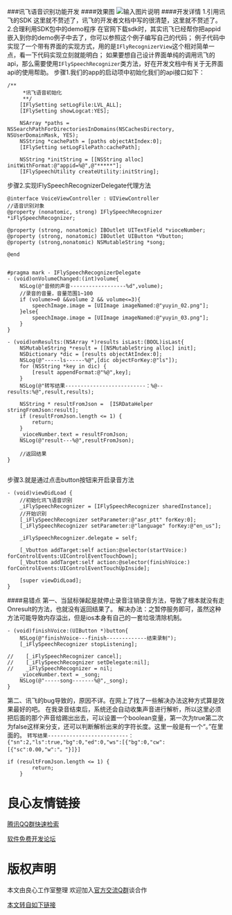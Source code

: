 ###讯飞语音识别功能开发
####效果图
![输入图片说明](http://git.oschina.net/uploads/images/2017/0122/111947_7c777258_370055.gif "在这里输入图片标题")
####开发详情
1.引用讯飞的SDK
这里就不赘述了，讯飞的开发者文档中写的很清楚，这里就不赘述了。
2.合理利用SDK包中的demo程序
在官网下载sdk时，其实讯飞已经帮你把appid嵌入到你的demo例子中去了，你可以参照这个例子编写自己的代码；
例子代码中实现了一个带有界面的实现方式，用的是`IFlyRecognizerView`这个相对简单一点，看一下代码实现立刻就能明白；
如果要想自己设计界面单纯的调用讯飞的api，那么需要使用`IFlySpeechRecognizer`类方法，好在开发文档中有关于无界面api的使用帮助。
步骤1.我们的app的启动项中初始化我们的api接口如下：
```objc
/**
     *讯飞语音初始化
     **/
    [IFlySetting setLogFile:LVL_ALL];
    [IFlySetting showLogcat:YES];
    
    NSArray *paths = NSSearchPathForDirectoriesInDomains(NSCachesDirectory, NSUserDomainMask, YES);
    NSString *cachePath = [paths objectAtIndex:0];
    [IFlySetting setLogFilePath:cachePath];
    
    NSString *initString = [[NSString alloc] initWithFormat:@"appid=%@",@"*****"];
    [IFlySpeechUtility createUtility:initString];
```
步骤2.实现IFlySpeechRecognizerDelegate代理方法
```objc
@interface VoiceViewController : UIViewController 
//语音识别对象
@property (nonatomic, strong) IFlySpeechRecognizer *iFlySpeechRecognizer;

@property (strong, nonatomic) IBOutlet UITextField *vioceNumber;
@property (strong, nonatomic) IBOutlet UIButton *Vbutton;
@property (strong,nonatomic) NSMutableString *song;

@end


#pragma mark - IFlySpeechRecognizerDelegate
- (void)onVolumeChanged:(int)volume{
    NSLog(@"音频的声音------------------%d",volume);
    //录音的音量，音量范围1~100
    if (volume>=0 &&volume 2 && volume<=3){
        speechImage.image = [UIImage imageNamed:@"yuyin_02.png"];
    }else{
        speechImage.image = [UIImage imageNamed:@"yuyin_03.png"];
    }
}

- (void)onResults:(NSArray *)results isLast:(BOOL)isLast{
    NSMutableString *result = [[NSMutableString alloc] init];
    NSDictionary *dic = [results objectAtIndex:0];
    NSLog(@"-----ls------%@",[dic objectForKey:@"ls"]);
    for (NSString *key in dic) {
        [result appendFormat:@"%@",key];
    }
    NSLog(@"转写结果--------------------------：%@--results:%@",result,results);
    
    NSString * resultFromJson =  [ISRDataHelper stringFromJson:result];
    if (resultFromJson.length <= 1) {
        return;
    }
    _vioceNumber.text = resultFromJson;
    NSLog(@"result---%@",resultFromJson);
    
    //返回结果
}


```
步骤3.就是通过点击button按钮来开启录音方法
```objc
- (void)viewDidLoad {
    //初始化讯飞语音识别
    _iFlySpeechRecognizer = [IFlySpeechRecognizer sharedInstance];
    //开始识别
    [_iFlySpeechRecognizer setParameter:@"asr_ptt" forKey:0];
    [_iFlySpeechRecognizer setParameter:@"language" forKey:@"en_us"];
    
    _iFlySpeechRecognizer.delegate = self;
    
    [_Vbutton addTarget:self action:@selector(startVoice:) forControlEvents:UIControlEventTouchDown];
    [_Vbutton addTarget:self action:@selector(finishVoice:) forControlEvents:UIControlEventTouchUpInside];
    
    [super viewDidLoad];
}
````
####易错点
第一、当鼠标弹起是就停止录音注销录音方法，导致了根本就没有走Onresult的方法，也就没有返回结果了。
    解决办法：之暂停服务即可，虽然这种方法可能导致内存溢出，但是ios本身有自己的一套垃圾清除机制。
```objc
- (void)finishVoice:(UIButton *)button{
    NSLog(@"finishVoice---finish-------------结束录制");
    [_iFlySpeechRecognizer stopListening];
    
//    [_iFlySpeechRecognizer cancel];
//    [_iFlySpeechRecognizer setDelegate:nil];
//    _iFlySpeechRecognizer = nil;
    _vioceNumber.text = _song;
    NSLog(@"-----song-------%@",_song);   
}
```
第二、讯飞的bug导致的，原因不详。在网上了找了一些解决办法这种方式算是效果最好的吧。
在我录音结束后，系统还会自动收集声音进行解析，所以这里必须把后面的那个声音给踢出出去，可以设置一个boolean变量，第一次为true第二次为false这样来分支，还可以判断解析出来的字符长度。这里一般是有一个“。”在里面的。
`转写结果--------------------------：{"sn":2,"ls":true,"bg":0,"ed":0,"ws":[{"bg":0,"cw":[{"sc":0.00,"w":"。"}]}]`
```obj-c
if (resultFromJson.length <= 1) {
        return;
    }
```



 # 良心友情链接

[腾讯QQ群快速检索](http://u.720life.cn/s/8cf73f7c)

[软件免费开发论坛](http://u.720life.cn/s/bbb01dc0)

# 版权声明 

本文由良心工作室整理 欢迎加入[官方交流Q群](https://u.720life.cn/s/f2316816)谈合作

[本文转自如下链接](http://u.720life.cn/g/2e71d0f0a5c601172267ba20d3a43c6ec590b4ecdd14b4a0559b0bea74c349a76a35989302c1ec6bc48b62c174fc54b9c386728e8cc3df712059d32eb328b1491d87f8435c1f06f8e7ccb9a6361aec17)